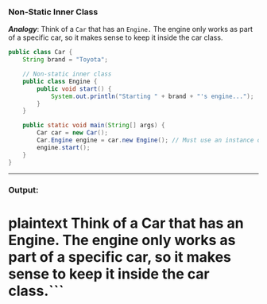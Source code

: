 ### Non-Static Inner Class

***Analogy***: Think of a `Car` that has an `Engine.` The engine only works as part of a specific car, so it makes sense to keep it inside the car class.

```java
public class Car {
    String brand = "Toyota";

    // Non-static inner class
    public class Engine {
        public void start() {
            System.out.println("Starting " + brand + "'s engine...");
        }
    }

    public static void main(String[] args) {
        Car car = new Car();
        Car.Engine engine = car.new Engine(); // Must use an instance of Car
        engine.start();
    }
}
```

---
### Output: 
# plaintext Think of a Car that has an Engine. The engine only works as part of a specific car, so it makes sense to keep it inside the car class.```



